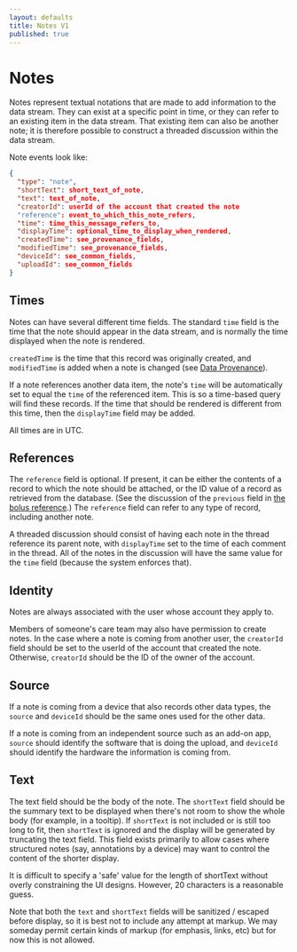 ```yaml
---
layout: defaults
title: Notes V1
published: true
---
```

# Notes

Notes represent textual notations that are made to add information to the data stream. They can exist at a specific point in time, or they can refer to an existing item in the data stream. That existing item can also be another note; it is therefore possible to construct a threaded discussion within the data stream.

Note events look like:

~~~json
{
  "type": "note",
  "shortText": short_text_of_note,
  "text": text_of_note,
  "creatorId": userId of the account that created the note
  "reference": event_to_which_this_note_refers,
  "time": time_this_message_refers_to,
  "displayTime": optional_time_to_display_when_rendered,
  "createdTime": see_provenance_fields,
  "modifiedTime": see_provenance_fields,
  "deviceId": see_common_fields,
  "uploadId": see_common_fields
}
~~~

## Times

Notes can have several different time fields. The standard `time` field is the time
that the note should appear in the data stream, and is normally the time displayed
when the note is rendered.

`createdTime` is the time that this record was originally created, and `modifiedTime`
is added when a note is changed (see [Data Provenance](/data-provenance)).

If a note references another data item, the note's `time` will be automatically
set to equal the `time` of the referenced item. This is so a time-based query
will find these records. If the time that should be rendered is different from
this time, then the `displayTime` field may be added.

All times are in UTC.

## References

The `reference` field is optional. If present, it can be either the contents of
a record to which the note should be attached, or the ID value of a record as
retrieved from the database. (See the discussion of the `previous` field in [the
bolus reference](../bolus#normal).) The `reference` field can
refer to any type of record, including another note.

A threaded discussion should consist of having each note in the thread
reference its parent note, with `displayTime` set to the time of each comment in
the thread. All of the notes in the discussion will have the same value for the
`time` field (because the system enforces that).

## Identity

Notes are always associated with the user whose account they apply to.

Members of someone's care team may also have permission to create notes. In the
case where a note is coming from another user, the `creatorId` field should be
set to the userId of the account that created the note. Otherwise, `creatorId` should be the ID of the owner of the account.

## Source

If a note is coming from a device that also records other data types, the `source` and
`deviceId` should be the same ones used for the other data.

If a note is coming from an independent source such as an add-on app, `source` should
identify the software that is doing the upload, and `deviceId` should identify the hardware the information is coming from.

## Text

The text field should be the body of the note. The `shortText` field should be
the summary text to be displayed when there's not room to show the whole body
(for example, in a tooltip). If `shortText` is not included or is still too long
to fit, then `shortText` is ignored and the display will be generated by
truncating the text field. This field exists primarily to allow cases where
structured notes (say, annotations by a device) may want to control the content
of the shorter display.

It is difficult to specify a 'safe' value for the length of shortText without overly constraining the UI designs. However, 20 characters is a reasonable guess.

Note that both the `text` and `shortText` fields will be sanitized / escaped
before display, so it is best not to include any attempt at markup. We may
someday permit certain kinds of markup (for emphasis, links, etc) but for now
this is not allowed.
